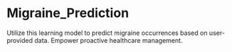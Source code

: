 # Migraine_Prediction
Utilize this  learning model to predict migraine occurrences based on user-provided data. Empower proactive healthcare management.
